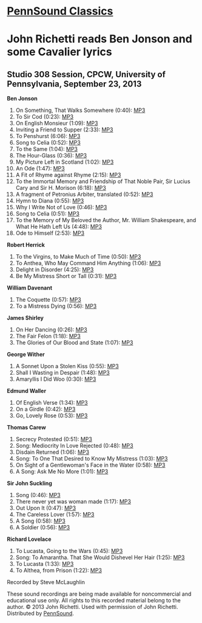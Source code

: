 [PennSound Classics](http://writing.upenn.edu/pennsound/x/classics.php)
=======================================================================

John Richetti reads Ben Jonson and some Cavalier lyrics
=======================================================

Studio 308 Session, CPCW, University of Pennsylvania, September 23, 2013
------------------------------------------------------------------------

**Ben Jonson**  

1.  On Something, That Walks Somewhere (0:40): [MP3](http://media.sas.upenn.edu/pennsound/authors/Richetti/The-Cavalier-Poets_9-23-13/Richetti-John_Ben-Jonson_01_On-Something-That-Walks-Somewhere_UPenn_9-23-13.mp3)
2.  To Sir Cod (0:23): [MP3](http://media.sas.upenn.edu/pennsound/authors/Richetti/The-Cavalier-Poets_9-23-13/Richetti-John_Ben-Jonson_02_To-Sir-Cod_UPenn_9-23-13.mp3)
3.  On English Monsieur (1:09): [MP3](http://media.sas.upenn.edu/pennsound/authors/Richetti/The-Cavalier-Poets_9-23-13/Richetti-John_Ben-Jonson_03_On-English-Monsieur_UPenn_9-23-13.mp3)
4.  Inviting a Friend to Supper (2:33): [MP3](http://media.sas.upenn.edu/pennsound/authors/Richetti/The-Cavalier-Poets_9-23-13/Richetti-John_Ben-Jonson_04_Inviting-a-Friend-to-Supper_UPenn_9-23-13.mp3)
5.  To Penshurst (6:06): [MP3](http://media.sas.upenn.edu/pennsound/authors/Richetti/The-Cavalier-Poets_9-23-13/Richetti-John_Ben-Jonson_05_To-Penshurst_UPenn_9-23-13.mp3)
6.  Song to Celia (0:52): [MP3](http://media.sas.upenn.edu/pennsound/authors/Richetti/The-Cavalier-Poets_9-23-13/Richetti-John_Ben-Jonson_06_Song-to-Celia_UPenn_9-23-13.mp3)
7.  To the Same (1:04): [MP3](http://media.sas.upenn.edu/pennsound/authors/Richetti/The-Cavalier-Poets_9-23-13/Richetti-John_Ben-Jonson_07_To-the-Same_UPenn_9-23-13.mp3)
8.  The Hour-Glass (0:36): [MP3](http://media.sas.upenn.edu/pennsound/authors/Richetti/The-Cavalier-Poets_9-23-13/Richetti-John_Ben-Jonson_08_The-Hour-Glass_UPenn_9-23-13.mp3)
9.  My Picture Left in Scotland (1:02): [MP3](http://media.sas.upenn.edu/pennsound/authors/Richetti/The-Cavalier-Poets_9-23-13/Richetti-John_Ben-Jonson_09_My-Picture-Left-in-Scotland_UPenn_9-23-13.mp3)
10. An Ode (1:47): [MP3](http://media.sas.upenn.edu/pennsound/authors/Richetti/The-Cavalier-Poets_9-23-13/Richetti-John_Ben-Jonson_10_An-Ode_UPenn_9-23-13.mp3)
11. A Fit of Rhyme against Rhyme (2:15): [MP3](http://media.sas.upenn.edu/pennsound/authors/Richetti/The-Cavalier-Poets_9-23-13/Richetti-John_Ben-Jonson_11_A-Fit-of-Rhyme-against-Rhyme_UPenn_9-23-13.mp3)
12. To the Immortal Memory and Friendship of That Noble Pair, Sir Lucius Cary and Sir H. Morison (6:18): [MP3](http://media.sas.upenn.edu/pennsound/authors/Richetti/The-Cavalier-Poets_9-23-13/Richetti-John_Ben-Jonson_12_To-the-Immortal-Memory-and-Friendship-of-That-Noble-Pair-Sir-Lucius-Cary-and-Sir-H-Morison_UPenn_9-23-13.mp3)
13. A fragment of Petronius Arbiter, translated (0:52): [MP3](http://media.sas.upenn.edu/pennsound/authors/Richetti/The-Cavalier-Poets_9-23-13/Richetti-John_Ben-Jonson_13_A-fragment-of-Petronius-Arbiter-translated_UPenn_9-23-13.mp3)
14. Hymn to Diana (0:55): [MP3](http://media.sas.upenn.edu/pennsound/authors/Richetti/The-Cavalier-Poets_9-23-13/Richetti-John_Ben-Jonson_14_Hymn-to-Diana_UPenn_9-23-13.mp3)
15. Why I Write Not of Love (0:46): [MP3](http://media.sas.upenn.edu/pennsound/authors/Richetti/The-Cavalier-Poets_9-23-13/Richetti-John_Ben-Jonson_15_Why-I-Write-Not-of-Love_UPenn_9-23-13.mp3)
16. Song to Celia (0:51): [MP3](http://media.sas.upenn.edu/pennsound/authors/Richetti/The-Cavalier-Poets_9-23-13/Richetti-John_Ben-Jonson_16_Song-to-Celia_UPenn_9-23-13.mp3)
17. To the Memory of My Beloved the Author, Mr. William Shakespeare, and What He Hath Left Us (4:48): [MP3](http://media.sas.upenn.edu/pennsound/authors/Richetti/The-Cavalier-Poets_9-23-13/Richetti-John_Ben-Jonson_17_To-the-Memory-of-My-Beloved-the-Author-Mr-William-Shakespeare_UPenn_9-23-13.mp3)
18. Ode to Himself (2:53): [MP3](http://media.sas.upenn.edu/pennsound/authors/Richetti/The-Cavalier-Poets_9-23-13/Richetti-John_Ben-Jonson_18_Ode-to-Himself_UPenn_9-23-13.mp3)

**Robert Herrick**  

1.  To the Virgins, to Make Much of Time (0:50): [MP3](http://media.sas.upenn.edu/pennsound/authors/Richetti/The-Cavalier-Poets_9-23-13/Richetti-John_Robert-Herrick_01_To-the-Virgins-to-Make-Much-of-Time_UPenn_9-23-13.mp3)
2.  To Anthea, Who May Command Him Anything (1:06): [MP3](http://media.sas.upenn.edu/pennsound/authors/Richetti/The-Cavalier-Poets_9-23-13/Richetti-John_Robert-Herrick_02_To-Anthea-Who-May-Command-Him-Anything_UPenn_9-23-13.mp3)
3.  Delight in Disorder (4:25): [MP3](http://media.sas.upenn.edu/pennsound/authors/Richetti/The-Cavalier-Poets_9-23-13/Richetti-John_Robert-Herrick_03_Delight-in-Disorder_UPenn_9-23-13.mp3)
4.  Be My Mistress Short or Tall (0:31): [MP3](http://media.sas.upenn.edu/pennsound/authors/Richetti/The-Cavalier-Poets_9-23-13/Richetti-John_Robert-Herrick_04_Be-My-Mistress-Short-or-Tall_UPenn_9-23-13.mp3)

**William Davenant**  

1.  The Coquette (0:57): [MP3](http://media.sas.upenn.edu/pennsound/authors/Richetti/The-Cavalier-Poets_9-23-13/Richetti-John_William-Davenant_01_The-Coquette_UPenn_9-23-13.mp3)
2.  To a Mistress Dying (0:56): [MP3](http://media.sas.upenn.edu/pennsound/authors/Richetti/The-Cavalier-Poets_9-23-13/Richetti-John_William-Davenant_02_To-a-Mistress-Dying_UPenn_9-23-13.mp3)

**James Shirley**  

1.  On Her Dancing (0:26): [MP3](http://media.sas.upenn.edu/pennsound/authors/Richetti/The-Cavalier-Poets_9-23-13/Richetti-John_James-Shirley_01_On-Her-Dancing_UPenn_9-23-13.mp3)
2.  The Fair Felon (1:18): [MP3](http://media.sas.upenn.edu/pennsound/authors/Richetti/The-Cavalier-Poets_9-23-13/Richetti-John_James-Shirley_02_The-Fair-Felon_UPenn_9-23-13.mp3)
3.  The Glories of Our Blood and State (1:07): [MP3](http://media.sas.upenn.edu/pennsound/authors/Richetti/The-Cavalier-Poets_9-23-13/Richetti-John_James-Shirley_03_The-Glories-of-Our-Blood-and-State_UPenn_9-23-13.mp3)

**George Wither**  

1.  A Sonnet Upon a Stolen Kiss (0:55): [MP3](http://media.sas.upenn.edu/pennsound/authors/Richetti/The-Cavalier-Poets_9-23-13/Richetti-John_George-Wither_01_A-Sonnet-Upon-a-Stolen-Kiss_UPenn_9-23-13.mp3)
2.  Shall I Wasting in Despair (1:48): [MP3](http://media.sas.upenn.edu/pennsound/authors/Richetti/The-Cavalier-Poets_9-23-13/Richetti-John_George-Wither_02_Shall-I-Wasting-in-Despair_UPenn_9-23-13.mp3)
3.  Amaryllis I Did Woo (0:30): [MP3](http://media.sas.upenn.edu/pennsound/authors/Richetti/The-Cavalier-Poets_9-23-13/Richetti-John_George-Wither_03_Amaryllis-I-Did-Woo_UPenn_9-23-13.mp3)

**Edmund Waller**  

1.  Of English Verse (1:34): [MP3](http://media.sas.upenn.edu/pennsound/authors/Richetti/The-Cavalier-Poets_9-23-13/Richetti-John_Edmund-Waller_01_Of-English-Verse_UPenn_9-23-13.mp3)
2.  On a Girdle (0:42): [MP3](http://media.sas.upenn.edu/pennsound/authors/Richetti/The-Cavalier-Poets_9-23-13/Richetti-John_Edmund-Waller_02_On-a-Girdle_UPenn_9-23-13.mp3)
3.  Go, Lovely Rose (0:53): [MP3](http://media.sas.upenn.edu/pennsound/authors/Richetti/The-Cavalier-Poets_9-23-13/Richetti-John_Edmund-Waller_03_Go-Lovely-Rose_UPenn_9-23-13.mp3)

**Thomas Carew**  

1.  Secrecy Protested (0:51): [MP3](http://media.sas.upenn.edu/pennsound/authors/Richetti/The-Cavalier-Poets_9-23-13/Richetti-John_Thomas-Carew_01_Secrecy-Protested_UPenn_9-23-13.mp3)
2.  Song: Mediocrity In Love Rejected (0:48): [MP3](http://media.sas.upenn.edu/pennsound/authors/Richetti/The-Cavalier-Poets_9-23-13/Richetti-John_Thomas-Carew_02_Song-Mediocrity-In-Love-Rejected_UPenn_9-23-13.mp3)
3.  Disdain Returned (1:06): [MP3](http://media.sas.upenn.edu/pennsound/authors/Richetti/The-Cavalier-Poets_9-23-13/Richetti-John_Thomas-Carew_03_Disdain-Returned_UPenn_9-23-13.mp3)
4.  Song: To One That Desired to Know My Mistress (1:03): [MP3](http://media.sas.upenn.edu/pennsound/authors/Richetti/The-Cavalier-Poets_9-23-13/Richetti-John_Thomas-Carew_04_Song-To-One-That-Desired-to-Know-My-Mistress_UPenn_9-23-13.mp3)
5.  On Sight of a Gentlewoman's Face in the Water (0:58): [MP3](http://media.sas.upenn.edu/pennsound/authors/Richetti/The-Cavalier-Poets_9-23-13/Richetti-John_Thomas-Carew_05_On-Sight-of-a-Gentlewomans-Face-in-the-Water_UPenn_9-23-13.mp3)
6.  A Song: Ask Me No More (1:01): [MP3](http://media.sas.upenn.edu/pennsound/authors/Richetti/The-Cavalier-Poets_9-23-13/Richetti-John_Thomas-Carew_06_A-Song-Ask-Me-No-More_UPenn_9-23-13.mp3)

**Sir John Suckling**  

1.  Song (0:46): [MP3](http://media.sas.upenn.edu/pennsound/authors/Richetti/The-Cavalier-Poets_9-23-13/Richetti-John_Sir-John-Suckling_01_Song_UPenn_9-23-13.mp3)
2.  There never yet was woman made (1:17): [MP3](http://media.sas.upenn.edu/pennsound/authors/Richetti/The-Cavalier-Poets_9-23-13/Richetti-John_Sir-John-Suckling_02_There-never-yet-was-woman-made_UPenn_9-23-13.mp3)
3.  Out Upon It (0:47): [MP3](http://media.sas.upenn.edu/pennsound/authors/Richetti/The-Cavalier-Poets_9-23-13/Richetti-John_Sir-John-Suckling_03_Out-Upon-It_UPenn_9-23-13.mp3)
4.  The Careless Lover (1:57): [MP3](http://media.sas.upenn.edu/pennsound/authors/Richetti/The-Cavalier-Poets_9-23-13/Richetti-John_Sir-John-Suckling_04_The-Careless-Lover_UPenn_9-23-13.mp3)
5.  A Song (0:58): [MP3](http://media.sas.upenn.edu/pennsound/authors/Richetti/The-Cavalier-Poets_9-23-13/Richetti-John_Sir-John-Suckling_05_A-Song_UPenn_9-23-13.mp3)
6.  A Soldier (0:56): [MP3](http://media.sas.upenn.edu/pennsound/authors/Richetti/The-Cavalier-Poets_9-23-13/Richetti-John_Sir-John-Suckling_06_A-Soldier_UPenn_9-23-13.mp3)

**Richard Lovelace**  

1.  To Lucasta, Going to the Wars (0:45): [MP3](http://media.sas.upenn.edu/pennsound/authors/Richetti/The-Cavalier-Poets_9-23-13/Richetti-John_Richard-Lovelace_01_To-Lucasta-Going-to-the-Wars_UPenn_9-23-13.mp3)
2.  Song: To Amarantha. That She Would Dishevel Her Hair (1:25): [MP3](http://media.sas.upenn.edu/pennsound/authors/Richetti/The-Cavalier-Poets_9-23-13/Richetti-John_Richard-Lovelace_02_Song-To-Amarantha-That-She-Would-Dishevel-Her-Hair_UPenn_9-23-13.mp3)
3.  To Lucasta (1:33): [MP3](http://media.sas.upenn.edu/pennsound/authors/Richetti/The-Cavalier-Poets_9-23-13/Richetti-John_Richard-Lovelace_03_To-Lucasta_UPenn_9-23-13.mp3)
4.  To Althea, from Prison (1:22): [MP3](http://media.sas.upenn.edu/pennsound/authors/Richetti/The-Cavalier-Poets_9-23-13/Richetti-John_Richard-Lovelace_04_To-Althea-from-Prison_UPenn_9-23-13.mp3)

  
Recorded by Steve McLaughlin

These sound recordings are being made available for noncommercial and educational use only. All rights to this recorded material belong to the author.
© 2013 John Richetti. Used with permission of John Richetti. Distributed by [PennSound](http://writing.upenn.edu/pennsound/).
